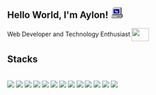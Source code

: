 ## Hello World, I'm Aylon! <img src=https://github.com/TheDudeThatCode/TheDudeThatCode/blob/master/Assets/PC.gif width="30">

Web Developer and Technology Enthusiast <img align="center" height="30" width="40" src=https://github.com/TheDudeThatCode/TheDudeThatCode/blob/master/Assets/Developer.gif />

## Stacks
<div style="display: inline_block"><br>
  <img align="center" height="30" src="https://img.shields.io/badge/HTML5-E34F26?style=for-the-badge&logo=html5&logoColor=white" />
  <img align="center" height="30" src="https://img.shields.io/badge/CSS3-1572B6?style=for-the-badge&logo=css3&logoColor=white" />
  <img align="center" height="30" src="https://img.shields.io/badge/JavaScript-F7DF1E?style=for-the-badge&logo=javascript&logoColor=black" />
  <img align="center" height="30" src="https://img.shields.io/badge/TypeScript-007ACC?style=for-the-badge&logo=typescript&logoColor=white" />
  <img align="center" height="30" src="https://img.shields.io/badge/React-20232A?style=for-the-badge&logo=react&logoColor=61DAFB" />
  <img align="center" height="30" src="https://img.shields.io/badge/Vue.js-35495E?style=for-the-badge&logo=vue.js&logoColor=4FC08D" />
  <img align="center" height="30" src="https://img.shields.io/badge/Tailwind_CSS-38B2AC?style=for-the-badge&logo=tailwind-css&logoColor=white" />
  <img align="center" height="30" src="https://img.shields.io/badge/Bootstrap-563D7C?style=for-the-badge&logo=bootstrap&logoColor=white" />
  <img align="center" height="30" src="https://img.shields.io/badge/Material--UI-0081CB?style=for-the-badge&logo=material-ui&logoColor=white" />
  <img align="center" height="30" src="https://img.shields.io/badge/Redux-593D88?style=for-the-badge&logo=redux&logoColor=white" />
  <img align="center" height="30" src="https://img.shields.io/badge/React_Router-CA4245?style=for-the-badge&logo=react-router&logoColor=white" />
  <img align="center" height="30" src="	https://img.shields.io/badge/jQuery-0769AD?style=for-the-badge&logo=jquery&logoColor=white" />
    <img align="center" height="30" src="	https://img.shields.io/badge/jQuery-0769AD?style=for-the-badge&logo=jquery&logoColor=white" />
</div>

